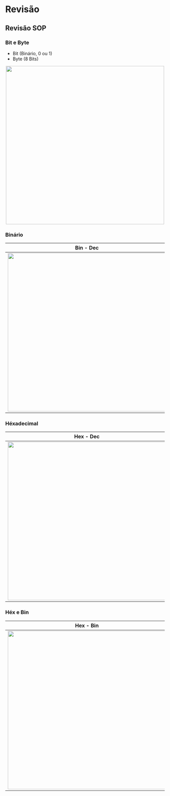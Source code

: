 # Revisão
## Revisão SOP
### Bit e Byte
- Bit (Binário, 0 ou 1)
- Byte (8 Bits)
<p align="center">
<img src="https://networkencyclopedia.com/wp-content/uploads/2023/06/Relationship-between-Bits-and-Bytes-1024x576.webp" style="width:500px">
</p>

### Binário

|Bin - Dec | Dec - Bin|
|-|:-:|
| <img src="https://lh3.googleusercontent.com/proxy/BodhL-bjGF_lP8mcsmVxWB7h2KcPlTMtax6x75lWfNcNAtCeGmkIdg2BDDq8TT0ShhN_axTb-EpTiL7h8SPjyh72kXKS-jkUSKd6zXyKGtri9BRMA9ynWrfmYDSnYKBIdAS_H-ZfXLU4B04PI9G3ezxDmjgqB3gElZ0QB7kHRVw8d7u4" style="width:500px">| <img src="https://opiratadigital.files.wordpress.com/2014/04/divisao2.png" style="width:500px">|

### Héxadecimal

|Hex - Dec | Dec - Hex|
|-|:-:|
| <img src="https://mathmonks.com/wp-content/uploads/2022/08/Hexadecimal-to-Decimal.jpg" style="width:500px">| <img src="https://www.cadcobol.com.br/mecaweb_conv_dh_1.png" style="width:500px">|

### Héx e Bin

|Hex - Bin | Bin - Hex|
|-|:-:|
| <img src="https://pt.convertbinary.com/wp-content/uploads/hexadecimal-para-binario-passo-3-1.png" style="width:500px">| <img src="https://pt.convertbinary.com/wp-content/uploads/converta-binario-para-hexadecimal-5.png" style="width:500px">|

